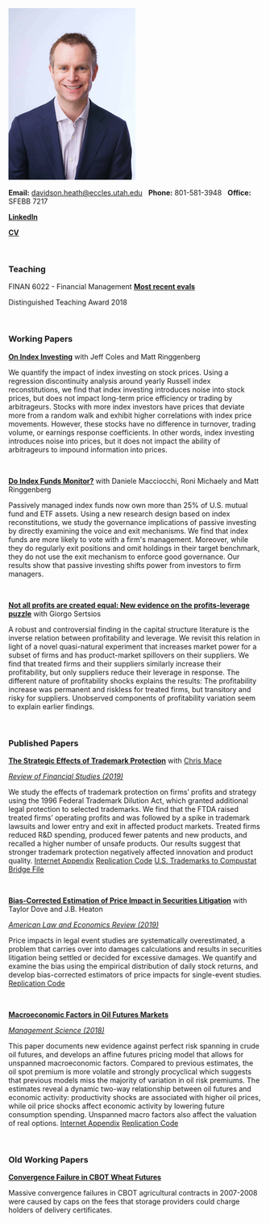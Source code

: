 ![dth](images/dth2016.jpeg)

**Email:** davidson.heath@eccles.utah.edu &nbsp;  **Phone:** 801-581-3948 &nbsp; **Office:** SFEBB 7217

**[LinkedIn](https://www.linkedin.com/in/davidson-heath-5a28999a)**

**[CV](dheath_CV.pdf)**

<br>

### Teaching

FINAN 6022 - Financial Management   **[Most recent evals](HEATH_2019_Spring_FINAN_6022.pdf)**

Distinguished Teaching Award 2018

<br>



### Working Papers

**[On Index Investing](https://papers.ssrn.com/abstract=3055324)** with Jeff Coles and Matt Ringgenberg

We quantify the impact of index investing on stock prices. Using a regression discontinuity analysis around yearly Russell index reconstitutions, we find that index investing introduces noise into stock prices, but does not impact long-term price efficiency or trading by arbitrageurs. Stocks with more index investors have prices that deviate more from a random walk and exhibit higher correlations with index price movements. However, these stocks have no difference in turnover, trading volume, or earnings response coefficients. In other words, index investing introduces noise into prices, but it does not impact the ability of arbitrageurs to impound information into prices.

<br>


**[Do Index Funds Monitor?](https://papers.ssrn.com/sol3/papers.cfm?abstract_id=3259433)** with Daniele Macciocchi, Roni Michaely and Matt Ringgenberg

Passively managed index funds now own more than 25% of U.S. mutual fund and ETF assets. Using a new research design based on index reconstitutions, we study the governance implications of passive investing by directly examining the voice and exit mechanisms. We find that index funds are more likely to vote with a firm's management. Moreover, while they do regularly exit positions and omit holdings in their target benchmark, they do not use the exit mechanism to enforce good governance. Our results show that passive investing shifts power from investors to firm managers.

<br>


**[Not all profits are created equal: New evidence on the profits-leverage puzzle](https://papers.ssrn.com/abstract=3056440)** with Giorgo Sertsios

A robust and controversial finding in the capital structure literature is the inverse relation between profitability and leverage. We revisit this relation in light of a novel quasi-natural experiment that increases market power for a subset of firms and has product-market spillovers on their suppliers. We find that treated firms and their suppliers similarly increase their profitability, but only suppliers reduce their leverage in response. The different nature of profitability shocks explains the results: The profitability increase was permanent and riskless for treated firms, but transitory and risky for suppliers. Unobserved components of profitability variation seem to explain earlier findings.

<br>


### Published Papers


**[The Strategic Effects of Trademark Protection](https://papers.ssrn.com/abstract=2798473)** with [Chris Mace](https://christophermace.github.io/)  

*[Review of Financial Studies (2019)](https://doi.org/10.1093/rfs/hhz084)*

We study the effects of trademark protection on firms’ profits and strategy using the 1996 Federal Trademark Dilution Act, which granted additional legal protection to selected trademarks. We find that the FTDA raised treated firms’ operating profits and was followed by a spike in trademark lawsuits and lower entry and exit in affected product markets. Treated firms reduced R&D spending, produced fewer patents and new products, and recalled a higher number of unsafe products. Our results suggest that stronger trademark protection negatively affected innovation and product quality. [Internet Appendix](Heath_Mace_RFS2019_IA.pdf) [Replication Code](Heath_Mace_RFS2019_replication_code.zip)  [U.S. Trademarks to Compustat Bridge File](heath_mace_tm_bridge.zip)


<br>

**[Bias-Corrected Estimation of Price Impact in Securities Litigation](https://papers.ssrn.com/sol3/papers.cfm?abstract_id=3321180)** with Taylor Dove and J.B. Heaton  

*[American Law and Economics Review (2019)](https://academic.oup.com/aler/article/21/1/184/5482489)*

Price impacts in legal event studies are systematically overestimated, a problem that carries over into damages calculations and results in securities litigation being settled or decided for excessive damages. We quantify and examine the bias using the empirical distribution of daily stock returns, and develop bias-corrected estimators of price impacts for single-event studies. 
[Replication Code](https://github.com/davidsontheath/bias_corrected_estimators)

<br>

**[Macroeconomic Factors in Oil Futures Markets](https://papers.ssrn.com/sol3/papers.cfm?abstract_id=2506146)**  

*[Management Science (2018)](https://pubsonline.informs.org/doi/abs/10.1287/mnsc.2017.3008)*


This paper documents new evidence against perfect risk spanning in crude oil futures, and develops an affine futures pricing model that allows for unspanned macroeconomic factors. Compared to previous estimates, the oil spot premium is more volatile and strongly procyclical which suggests that previous models miss the majority of variation in oil risk premiums. The estimates reveal a dynamic two-way relationship between oil futures and economic activity: productivity shocks are associated with higher oil prices, while oil price shocks affect economic activity by lowering future consumption spending. Unspanned macro factors also affect the valuation of real options.
[Internet Appendix](macro_factors_oil_futures_internet_appendix.pdf)
[Replication Code](macro_factors_oil_futures_replication_code.zip)


<br>

### Old Working Papers

**[Convergence Failure in CBOT Wheat Futures](http://papers.ssrn.com/sol3/papers.cfm?abstract_id=2275088)**

Massive convergence failures in CBOT agricultural contracts in 2007-2008 were caused by caps on the fees that storage providers could charge holders of delivery certificates.

<br>



